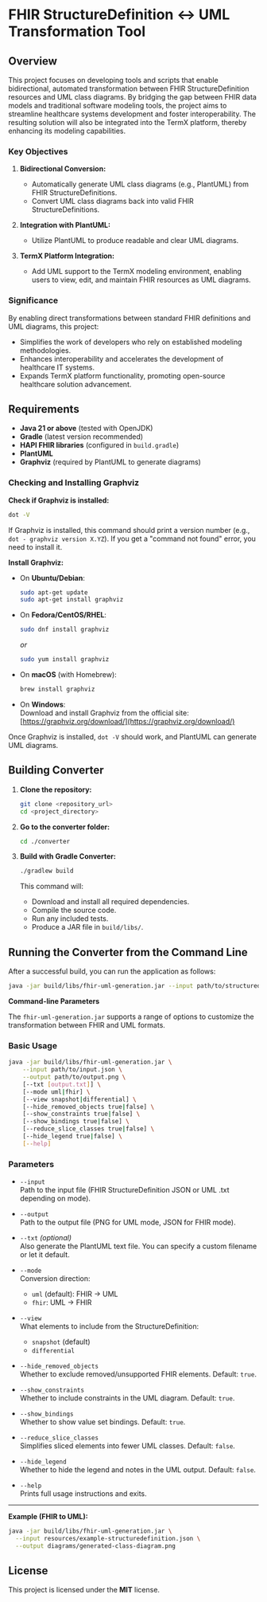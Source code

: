 # FHIR StructureDefinition ↔ UML Transformation Tool

## Overview

This project focuses on developing tools and scripts that enable bidirectional, automated transformation between FHIR StructureDefinition resources and UML class diagrams. By bridging the gap between FHIR data models and traditional software modeling tools, the project aims to streamline healthcare systems development and foster interoperability. The resulting solution will also be integrated into the TermX platform, thereby enhancing its modeling capabilities.

### Key Objectives

1. **Bidirectional Conversion:**  
   - Automatically generate UML class diagrams (e.g., PlantUML) from FHIR StructureDefinitions.
   - Convert UML class diagrams back into valid FHIR StructureDefinitions.
   
2. **Integration with PlantUML:**  
   - Utilize PlantUML to produce readable and clear UML diagrams.
   
3. **TermX Platform Integration:**  
   - Add UML support to the TermX modeling environment, enabling users to view, edit, and maintain FHIR resources as UML diagrams.

### Significance

By enabling direct transformations between standard FHIR definitions and UML diagrams, this project:
- Simplifies the work of developers who rely on established modeling methodologies.
- Enhances interoperability and accelerates the development of healthcare IT systems.
- Expands TermX platform functionality, promoting open-source healthcare solution advancement.

## Requirements

- **Java 21 or above** (tested with OpenJDK)
- **Gradle** (latest version recommended)
- **HAPI FHIR libraries** (configured in `build.gradle`)
- **PlantUML**  
- **Graphviz** (required by PlantUML to generate diagrams)

### Checking and Installing Graphviz

**Check if Graphviz is installed:**
```bash
dot -V
```
If Graphviz is installed, this command should print a version number (e.g., `dot - graphviz version X.YZ`). If you get a "command not found" error, you need to install it.

**Install Graphviz:**

- On **Ubuntu/Debian**:
  ```bash
  sudo apt-get update
  sudo apt-get install graphviz
  ```

- On **Fedora/CentOS/RHEL**:
  ```bash
  sudo dnf install graphviz
  ```
  *or*
  ```bash
  sudo yum install graphviz
  ```

- On **macOS** (with Homebrew):
  ```bash
  brew install graphviz
  ```

- On **Windows**:  
  Download and install Graphviz from the official site: [https://graphviz.org/download/](https://graphviz.org/download/)

Once Graphviz is installed, `dot -V` should work, and PlantUML can generate UML diagrams.

## Building Converter

1. **Clone the repository:**
   ```bash
   git clone <repository_url>
   cd <project_directory>
   ```

2. **Go to the converter folder:**
   ```bash
   cd ./converter
   ```

3. **Build with Gradle Converter:**
   ```bash
   ./gradlew build
   ```
   This command will:
   - Download and install all required dependencies.
   - Compile the source code.
   - Run any included tests.
   - Produce a JAR file in `build/libs/`.

## Running the Converter from the Command Line

After a successful build, you can run the application as follows:

```bash
java -jar build/libs/fhir-uml-generation.jar --input path/to/structuredefinition.json --output path/to/output.png
```

**Command-line Parameters**

The `fhir-uml-generation.jar` supports a range of options to customize the transformation between FHIR and UML formats.

### Basic Usage

```bash
java -jar build/libs/fhir-uml-generation.jar \
    --input path/to/input.json \
    --output path/to/output.png \
    [--txt [output.txt]] \
    [--mode uml|fhir] \
    [--view snapshot|differential] \
    [--hide_removed_objects true|false] \
    [--show_constraints true|false] \
    [--show_bindings true|false] \
    [--reduce_slice_classes true|false] \
    [--hide_legend true|false] \
    [--help]
```

### Parameters

- `--input`  
  Path to the input file (FHIR StructureDefinition JSON or UML .txt depending on mode).
  
- `--output`  
  Path to the output file (PNG for UML mode, JSON for FHIR mode).
  
- `--txt` *(optional)*  
  Also generate the PlantUML text file. You can specify a custom filename or let it default.

- `--mode`  
  Conversion direction:  
  - `uml` (default): FHIR → UML  
  - `fhir`: UML → FHIR

- `--view`  
  What elements to include from the StructureDefinition:  
  - `snapshot` (default)  
  - `differential`

- `--hide_removed_objects`  
  Whether to exclude removed/unsupported FHIR elements. Default: `true`.

- `--show_constraints`  
  Whether to include constraints in the UML diagram. Default: `true`.

- `--show_bindings`  
  Whether to show value set bindings. Default: `true`.

- `--reduce_slice_classes`  
  Simplifies sliced elements into fewer UML classes. Default: `false`.

- `--hide_legend`  
  Whether to hide the legend and notes in the UML output. Default: `false`.

- `--help`  
  Prints full usage instructions and exits.

---

**Example (FHIR to UML):**
```bash
java -jar build/libs/fhir-uml-generation.jar \
  --input resources/example-structuredefinition.json \
  --output diagrams/generated-class-diagram.png
```

## License

This project is licensed under the **MIT** license.
